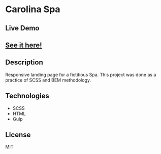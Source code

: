 # Carolina Spa

## Live Demo
## <a href="#" target="_blank" >See it here!</a>

## Description

Responsive landing page for a fictitious Spa. This project was done as a practice of SCSS and BEM methodology.

##  Technologies

- SCSS
- HTML
- Gulp

## License

MIT